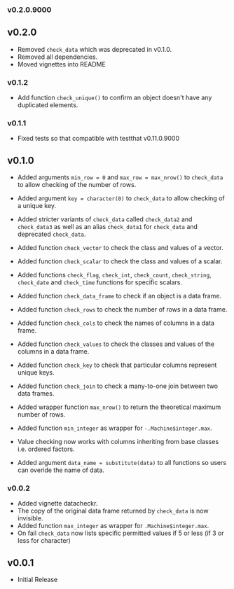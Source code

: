 ### v0.2.0.9000

## v0.2.0

- Removed `check_data` which was deprecated in v0.1.0.
- Removed all dependencies.
- Moved vignettes into README

### v0.1.2

- Add function `check_unique()` to confirm an object doesn't have any duplicated elements.

### v0.1.1

- Fixed tests so that compatible with testthat v0.11.0.9000

## v0.1.0

- Added arguments `min_row = 0` and `max_row = max_nrow()` to `check_data`
to allow checking of the number of rows.
- Added argument `key = character(0)` to `check_data` to allow checking of a unique key.

- Added stricter variants of `check_data` called `check_data2` and `check_data3`
as well as an alias `check_data1` for `check_data` and deprecated `check_data`.

- Added function `check_vector` to check the class and values of a vector.
- Added function `check_scalar` to check the class and values of a scalar.
- Added functions `check_flag`, `check_int`, `check_count`, `check_string`, 
`check_date` and `check_time` functions for specific scalars.
- Added function `check_data_frame` to check if an object is a data frame.
- Added function `check_rows` to check the number of rows in a data frame.
- Added function `check_cols` to check the names of columns in a data frame.
- Added function `check_values` to check the classes and values of the columns in a data frame.
- Added function `check_key` to check that particular columns represent unique keys.
- Added function `check_join` to check a many-to-one join between two data frames.
- Added wrapper function `max_nrow()` to return the theoretical maximum number of rows.
- Added function `min_integer` as wrapper for `-.Machine$integer.max`.

- Value checking now works with columns inheriting from base classes i.e. ordered factors.
- Added argument `data_name = substitute(data)` to all functions so users can overide
the name of data.

### v0.0.2

- Added vignette datacheckr.
- The copy of the original data frame returned by `check_data` is now invisible.
- Added function `max_integer` as wrapper for `.Machine$integer.max`.
- On fail `check_data` now lists specific permitted values if 5 or less 
(if 3 or less for character)

## v0.0.1

- Initial Release
